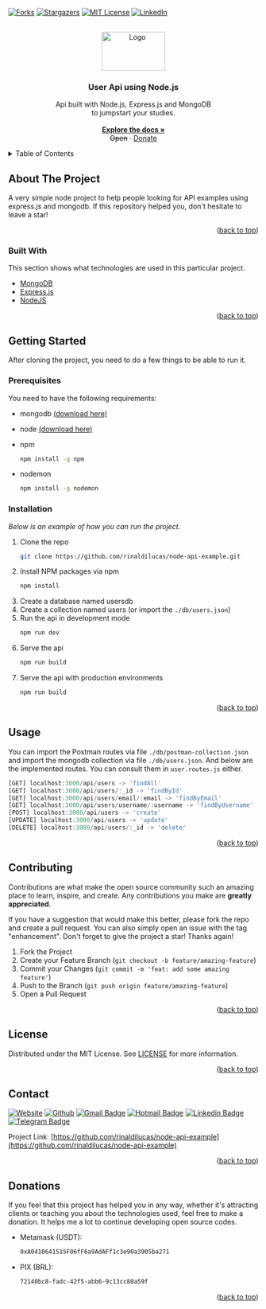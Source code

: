 <div id="top"></div>

[![Forks][forks-shield]][forks-url]
[![Stargazers][stars-shield]][stars-url]
[![MIT License][license-shield]][license-url]
[![LinkedIn][linkedin-shield]][linkedin-url]

<!-- PROJECT LOGO -->
<br />
<div align="center">
  <a href="https://github.com/rinaldilucas/node-api-example">
    <img src="./_readme/logo.png" alt="Logo" width="128" height="78">
  </a>

  <h3 align="center">User Api using Node.js</h3>

  <p align="center">
    Api built with Node.js, Express.js and MongoDB<br> to jumpstart your studies.
    <br />
    <br />   
    <a href="https://github.com/rinaldilucas/node-api-example"><strong>Explore the docs »</strong></a>
    <br />   
    <s>Open</s>
    ·
    <a href="#donations">Donate</a>       
  </p>
</div>

<!-- TABLE OF CONTENTS -->
<details>
  <summary>Table of Contents</summary>
  <ol>
    <li>
      <a href="#about-the-project">About The Project</a>
      <ul>
        <li><a href="#built-with">Built With</a></li>
      </ul>
    </li>
    <li>
      <a href="#getting-started">Getting Started</a>
      <ul>
        <li><a href="#prerequisites">Prerequisites</a></li>
        <li><a href="#installation">Installation</a></li>
      </ul>
    </li>
    <li><a href="#usage">Usage</a></li>
    <li><a href="#contributing">Contributing</a></li>
    <li><a href="#license">License</a></li>
    <li><a href="#contact">Contact</a></li>
    <li><a href="#donations">Donations</a></li>
  </ol>
</details>

<!-- ABOUT THE PROJECT -->

## About The Project


A very simple node project to help people looking for API examples using express.js and mongodb. If this repository helped you, don't hesitate to leave a star!

<p align="right">(<a href="#top">back to top</a>)</p>

### Built With

This section shows what technologies are used in this particular project.

-   [MongoDB](https://www.mongodb.com/)
-   [Express.js](https://expressjs.com/)
-   [NodeJS](https://nodejs.org/en/)

<p align="right">(<a href="#top">back to top</a>)</p>

<!-- GETTING STARTED -->

## Getting Started

After cloning the project, you need to do a few things to be able to run it.

### Prerequisites

You need to have the following requirements:

-   mongodb <a target="_blank" href="https://www.mongodb.com/try/download/community/">(download here)</a>
-   node <a target="_blank" href="https://nodejs.org/en/download/">(download here)</a>

-   npm
    ```sh
    npm install -g npm
    ```
-   nodemon
    ```sh
	npm install -g nodemon
    ```

### Installation

_Below is an example of how you can run the project._

1. Clone the repo
    ```sh
    git clone https://github.com/rinaldilucas/node-api-example.git
    ```
2. Install NPM packages via npm
    ```sh
    npm install
    ```
3. Create a database named usersdb
4. Create a collection named users (or import the `./db/users.json`)
5. Run the api in development mode 
    ```js
    npm run dev
6. Serve the api
    ```js
    npm run build
    ```
7. Serve the api with production environments
    ```js
    npm run build
    ```

<p align="right">(<a href="#top">back to top</a>)</p>

<!-- USAGE EXAMPLES -->

## Usage

You can import the Postman routes via file `./db/postman-collection.json` and import the mongodb collection via file `./db/users.json`.
And below are the implemented routes. You can consult them in `user.routes.js` either.


```js
[GET] localhost:3000/api/users -> 'findAll'
[GET] localhost:3000/api/users/:_id -> 'findById'
[GET] localhost:3000/api/users/email/:email -> 'findByEmail'
[GET] localhost:3000/api/users/username/:username -> 'findByUsername'
[POST] localhost:3000/api/users -> 'create'
[UPDATE] localhost:3000/api/users -> 'update'
[DELETE] localhost:3000/api/users/:_id -> 'delete'
```

<p align="right">(<a href="#top">back to top</a>)</p>

<!-- CONTRIBUTING -->

## Contributing

Contributions are what make the open source community such an amazing place to learn, inspire, and create. Any contributions you make are **greatly appreciated**.

If you have a suggestion that would make this better, please fork the repo and create a pull request. You can also simply open an issue with the tag "enhancement".
Don't forget to give the project a star! Thanks again!

1. Fork the Project
2. Create your Feature Branch (`git checkout -b feature/amazing-feature`)
3. Commit your Changes (`git commit -m 'feat: add some amazing feature'`)
4. Push to the Branch (`git push origin feature/amazing-feature`)
5. Open a Pull Request

<p align="right">(<a href="#top">back to top</a>)</p>

<!-- LICENSE -->

## License

Distributed under the MIT License. See [LICENSE](./LICENSE) for more information.

<p align="right">(<a href="#top">back to top</a>)</p>

<!-- CONTACT -->

## Contact

[![Website](https://img.shields.io/badge/-Website-0078D4?style=flat-square&logo=html5&logoColor=white&link=https://rinaldilucas.com)](https://rinaldilucas.com)
[![Github](https://img.shields.io/badge/-Github-967bb5?style=flat-square&labelColor=967bb5&logo=github&logoColor=white&link=https://github.com/rinaldilucas
)](https://github.com/rinaldilucas)
[![Gmail Badge](https://img.shields.io/badge/-Gmail-c14438?style=flat-square&logo=Gmail&logoColor=white&link=mailto:lucasreinaldi@gmail.com)](mailto:lucasreinaldi@gmail.com)
[![Hotmail Badge](https://img.shields.io/badge/-Hotmail-0078D4?style=flat-square&logo=microsoft-outlook&logoColor=white&link=mailto:lucasreinaldi@hotmail.com)](mailto:lucasreinaldi@hotmail.com)
[![Linkedin Badge](https://img.shields.io/badge/-LinkedIn-blue?style=flat-square&logo=Linkedin&logoColor=white&link=https://www.linkedin.com/in/rinaldilucas/)](https://www.linkedin.com/in/rinaldilucas/)
[![Telegram Badge](https://img.shields.io/badge/-Telegram-1ca0f1?style=flat-square&labelColor=1ca0f1&logo=telegram&logoColor=white&link=https://t.me/rinaldilucas)](https://t.me/rinaldilucas)

Project Link: [https://github.com/rinaldilucas/node-api-example](https://github.com/rinaldilucas/node-api-example)

<p align="right">(<a href="#top">back to top</a>)</p>

<!-- ACKNOWLEDGMENTS -->

## Donations

If you feel that this project has helped you in any way, whether it's attracting clients or teaching you about the technologies used, feel free to make a donation.
It helps me a lot to continue developing open source codes.

-   Metamask (USDT):
    ```sh
    0xA0410641515F06fF6a9AdAFf1c3e90a3905ba271
    ```
-   PIX (BRL):
    ```sh
    72140bc8-fadc-42f5-abb6-9c13cc80a59f
    ```

<p align="right">(<a href="#top">back to top</a>)</p>

<!-- MARKDOWN LINKS & IMAGES -->
<!-- https://www.markdownguide.org/basic-syntax/#reference-style-links -->

[contributors-shield]: https://img.shields.io/github/contributors/rinaldilucas/node-api-example.svg?style=for-the-badge
[contributors-url]: https://github.com/rinaldilucas/node-api-example/graphs/contributors
[forks-shield]: https://img.shields.io/github/forks/rinaldilucas/node-api-example.svg?style=for-the-badge
[forks-url]: https://github.com/rinaldilucas/node-api-example/network/members
[stars-shield]: https://img.shields.io/github/stars/rinaldilucas/node-api-example.svg?style=for-the-badge
[stars-url]: https://github.com/rinaldilucas/node-api-example/stargazers
[license-shield]: https://img.shields.io/github/license/rinaldilucas/node-api-example.svg?style=for-the-badge
[license-url]: https://github.com/rinaldilucas/node-api-example/blob/master/LICENSE.txt
[linkedin-shield]: https://img.shields.io/badge/-LinkedIn-black.svg?style=for-the-badge&logo=linkedin&colorB=555
[linkedin-url]: https://www.linkedin.com/in/rinaldilucas/
[product-screenshot]: sources/images/readme/screenshot.png
